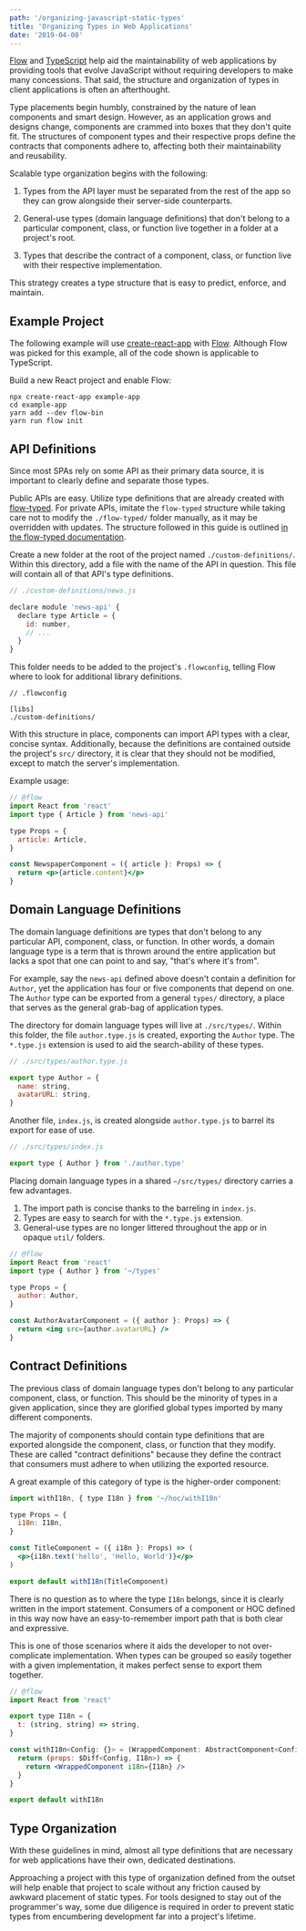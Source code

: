```yaml
---
path: '/organizing-javascript-static-types'
title: 'Organizing Types in Web Applications'
date: '2019-04-08'
---
```


[Flow](https://flow.org/) and [TypeScript](https://www.typescriptlang.org/)
help aid the maintainability of web applications by providing
tools that evolve JavaScript without requiring developers to make
many concessions. That said, the structure and organization of types
in client applications is often an afterthought.

Type placements begin humbly, constrained by the nature of lean
components and smart design. However, as an application grows and
designs change, components are crammed into boxes that they don't
quite fit. The structures of component types and their respective
props define the contracts that components adhere to, affecting
both their maintainability and reusability.

Scalable type organization begins with the following:

1. Types from the API layer must be separated from the rest
   of the app so they can grow alongside their server-side
   counterparts.

2. General-use types (domain language
   definitions) that don't belong to a particular component, class,
   or function live together in a folder at a project's root.

3. Types that describe the contract of a component,
   class, or function live with their respective implementation.

This strategy creates a type structure that is easy to predict,
enforce, and maintain.

## Example Project

The following example will use
[create-react-app](https://github.com/facebook/create-react-app)
with [Flow](https://flow.org/). Although Flow was picked for this
example, all of the code shown is applicable to TypeScript.

Build a new React project and enable Flow:

```
npx create-react-app example-app
cd example-app
yarn add --dev flow-bin
yarn run flow init
```

## API Definitions

Since most SPAs rely on some API as their primary data source, it is important
to clearly define and separate those types.

Public APIs are easy. Utilize type
definitions that are already created with [flow-typed](https://github.com/flow-typed/flow-typed).
For private APIs, imitate the `flow-typed` structure
while taking care not to modify the `./flow-typed/` folder manually, as it may
be overridden with updates. The structure followed in this guide is outlined
[in the flow-typed documentation](https://github.com/flow-typed/flow-typed/wiki/Importing-And-Using-Type-Definitions#manualcustom-definitions).

Create a new folder at the root of the project named `./custom-definitions/`. Within
this directory, add a file with the name of the API in question. This file will
contain all of that API's type definitions.

```js
// ./custom-definitions/news.js

declare module 'news-api' {
  declare type Article = {
    id: number,
    // ...
  }
}
```

This folder needs to be added to the project's `.flowconfig`, telling Flow
where to look for additional library definitions.

```
// .flowconfig

[libs]
./custom-definitions/
```

With this structure in place, components can import API types with a clear,
concise syntax. Additionally, because the definitions are contained outside
the project's `src/` directory, it is clear that they should not
be modified, except to match the server's implementation.

Example usage:

```jsx
// @flow
import React from 'react'
import type { Article } from 'news-api'

type Props = {
  article: Article,
}

const NewspaperComponent = ({ article }: Props) => {
  return <p>{article.content}</p>
}
```

## Domain Language Definitions

The domain language definitions are types that don't belong to any particular API,
component, class, or function. In other words, a domain language type is a term
that is thrown around the entire application but lacks a spot that one can point
to and say, "that's where it's from".

For example, say the `news-api` defined above doesn't contain a definition for
`Author`, yet the application has four or five components that depend on one.
The `Author` type can be exported from a general `types/` directory, a place
that serves as the general grab-bag of application types.

The directory for domain language types will live at `./src/types/`. Within
this folder, the file `author.type.js` is created, exporting the `Author` type.
The `*.type.js` extension is used to aid the search-ability of these types.

```js
// ./src/types/author.type.js

export type Author = {
  name: string,
  avatarURL: string,
}
```

Another file, `index.js`, is created alongside `author.type.js` to barrel its
export for ease of use.

```js
// ./src/types/index.js

export type { Author } from './author.type'
```

Placing domain language types in a shared `~/src/types/` directory carries
a few advantages.

1. The import path is concise thanks to the barreling in `index.js`.
2. Types are easy to search for with the `*.type.js` extension.
3. General-use types are no longer littered throughout the app or in
   opaque `util/` folders.

```jsx
// @flow
import React from 'react'
import type { Author } from '~/types'

type Props = {
  author: Author,
}

const AuthorAvatarComponent = ({ author }: Props) => {
  return <img src={author.avatarURL} />
}
```

## Contract Definitions

The previous class of domain language types don't belong to any particular
component, class, or function. This should be the minority of types in
a given application, since they are glorified global types imported by many
different components.

The majority of components should contain type definitions
that are exported alongside the component, class, or function that they
modify. These are called "contract definitions" because they define the
contract that consumers must adhere to when utilizing the exported
resource.

A great example of this category of type is the higher-order component:

```jsx
import withI18n, { type I18n } from '~/hoc/withI18n'

type Props = {
  i18n: I18n,
}

const TitleComponent = ({ i18n }: Props) => (
  <p>{i18n.text('hello', 'Hello, World')}</p>
)

export default withI18n(TitleComponent)
```

There is no question as to where the type `I18n` belongs, since it is clearly
written in the import statement. Consumers of a component or HOC defined in
this way now have an easy-to-remember import path that is both clear
and expressive.

This is one of those scenarios where it aids the developer to not over-complicate
implementation. When types can be grouped so easily together with a given
implementation, it makes perfect sense to export them together.

```jsx
// @flow
import React from 'react'

export type I18n = {
  t: (string, string) => string,
}

const withI18n<Config: {}> = (WrappedComponent: AbstractComponent<Config>) => {
  return (props: $Diff<Config, I18n>) => {
    return <WrappedComponent i18n={I18n} />
  }
}

export default withI18n
```

## Type Organization

With these guidelines in mind, almost all type definitions that are
necessary for web applications have their own, dedicated destinations.

Approaching a project with this type of organization defined from the
outset will help enable that project to scale without any friction caused
by awkward placement of static types. For tools designed to stay out of
the programmer's way, some due diligence is required in order to
prevent static types from encumbering development far into a project's
lifetime.
